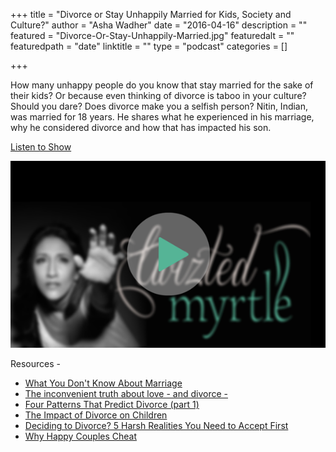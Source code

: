 +++
title = "Divorce or Stay Unhappily Married for Kids, Society and Culture?"
author = "Asha Wadher"
date = "2016-04-16"
description = ""
featured = "Divorce-Or-Stay-Unhappily-Married.jpg"
featuredalt = ""
featuredpath = "date"
linktitle = ""
type = "podcast"
categories = []

+++



How many unhappy people do you know that stay married for the sake of their kids? Or because even thinking of divorce is taboo in your culture? Should you dare? Does divorce make you a selfish person? Nitin, Indian, was married for 18 years. He shares what he experienced in his marriage, why he considered divorce and how that has impacted his son.

 <a href="http://artist.twiztedmyrtle.com/static/assets/podcast/Ep14_NitinGupta_Divorce.mp3" target="_blank">Listen to Show</a>

<a href="http://artist.twiztedmyrtle.com/static/assets/podcast/Ep14_NitinGupta_Divorce.mp3" target="_blank"><img src="/img/twiztedmyrtle/blog/radio-thumb.png" alt=""></a>



<p style="margin-bottom: 0em;">Resources -</p>

 - <a href="https://www.ted.com/talks/jenna_mccarthy_what_you_don_t_know_about_marriage?language=en" target="_blank">What You Don't Know About Marriage</a>
 - <a href="http://ideas.ted.com/the-inconvenient-truth-about-love-and-divorce/" target="_blank">The inconvenient truth about love - and divorce - </a>
 - <a href="https://www.youtube.com/watch?v=FJDN3PKZ1KE" target="_blank">Four Patterns That Predict Divorce (part 1)</a>
 - <a href="https://www.youtube.com/watch?v=cKcNyfXbQzQ" target="_blank">The Impact of Divorce on Children</a>
 - <a href="http://www.huffingtonpost.com/abby-rodman-licsw/deciding-to-divorce-5-har_b_6451816.html" target="_blank">Deciding to Divorce? 5 Harsh Realities You Need to Accept First</a>
 - <a href="https://www.youtube.com/watch?v=P2AUat93a8Q" target="_blank">Why Happy Couples Cheat</a>


